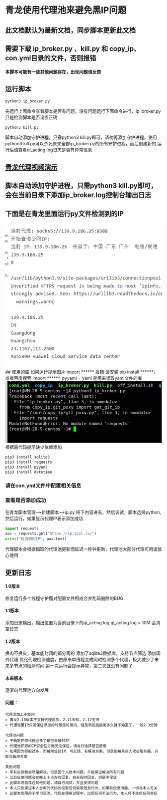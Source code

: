 # 青龙使用代理池来避免黑IP问题
## 此文档默认为最新文档，同步脚本更新此文档
## 需要下载 ip_broker.py 、kill.py 和 copy_ip、con.yml目录的文件，否则报错
#### 本脚本可能有一些其他问题存在，出现问题请反馈
## 运行脚本

```shell
python3 ip_broker.py
```
先运行上面命令查看脚本是否有问题，没有问题运行下面命令进行，ip_broker.py只是检测脚本是否设置正确
```shell
python3 kill.py
```
脚本自动添加守护进程，只需python3 kill.py即可，请勿再添加守护进程，使用python3 kill.py可以杀死原来全部ip_broker.py的所有守护进程，而后创建新的
运行后请查看ql_acting.log日志是否有异常信息
## [青龙代理视频演示](https://www.youtube.com/playlist?list=PLH5cFwS6-yF-yDy-eGA3nVVa-2Nl43ZKk)
## 脚本自动添加守护进程，只需python3 kill.py即可，会在当前目录下添加ip_broker.log控制台输出日志
## 下面是在青龙里面运行py文件检测到的IP
<img src="./img/demo.jpg" alt="">
<br>
## 使用的库
如果运行提示图片 import ****** 报错 请安装 pip install ******，或者百度搜索 import ******,
pyyaml  = yaml 是用来读取yaml文件的库
<img src="./img/cw.jpg" alt="错误提示缺少依赖库">
根据需代码提示缺少依赖添加

```
pip3 install sqlite3
pip3 install requests
pip3 install pyyaml
pip3 install datetime
```

### 请在con.yml文件中配置相关信息

### 查看是否添加成功
在青龙脚本管理-->新建脚本-->ip.py
把下内容进去，然后调试，脚本选择python,然后运行，如果显示代理IP表示添加成功

```python
import requests
aas = requests.get("https://ip.tool.lu/")
print("检测到的IP", aas.text)
```

代理脚本会根据抓取的代理池更新而延迟一秒钟更新，代理池大部分代理可用请放心使用

## 更新日志
#### 1.0版本
修复运行多个线程守护而对配置文件照成合并乱码删除的BUG
#### 1.1版本
添加日志输出，输出位置为当前目录下的ql_acting.log
ql_acting.log > 10M 会清空日志
#### 1.2版本
换肉不换皮，基本能封闭的都分离的
添加了sqlite3数据库，支持节点筛选
添加国外代理
优化代理检测速度，由原来单线程变成同时检测多个代理，极大减少了未来多节点的检测时间
第一次运行会提示异常，第二次就没有问题了


#### 未来版本
逐渐向代理池方向发展

#### 问题：
    代理添加上不能用
    > 青龙2.10版本不支持代理添加，2.11未知，2.12支持
    > 代理池里IP只能保证添加的时候是可用的，但是添加后能用多久就不知道了，一般2-3分钟

    代理池问题
    > 不确定抓取代理池多了是否会被封IP
    > 代理池抓取的IP安全性方面无法保证，请自行选择是否使用
    > 如果因为抓取过多，而被网址封IP，可反馈，有解决方案，但是怕被某些人攻击服务器，只能当备用方案

    其他问题
    > 所有反馈都会尽量解决，但是因个人技术问题，不能保证解决所有问题
    > 以后反馈问题会在晚上十点左右回复，白天有时回复，但是不保证
    > 此脚本可能存在其他问题，请自行测试，并且反馈问题
    > 本人只能保证本人仓库的代码的没有任何偷取信息行为，如果有信息泄露，一切与本人无关
    > 此脚本仅限用于学习交流，代码在使用过程中，出现任何不法行为，本人将不承担任何责任

    
    
